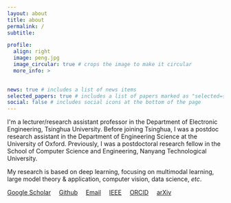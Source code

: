 ```yaml
---
layout: about
title: about
permalink: /
subtitle: 

profile:
  align: right
  image: peng.jpg
  image_circular: true # crops the image to make it circular
  more_info: >
    

news: true # includes a list of news items
selected_papers: true # includes a list of papers marked as "selected={true}"
social: false # includes social icons at the bottom of the page
---
```



I'm a lecturer/research assistant professor in the Department of Electronic Engineering, Tsinghua University. Before joining Tsinghua, I was a postdoc research assistant in the Department of Engineering Science at the University of Oxford. Previously, I was a postdoctoral research fellow in the School of Computer Science and Engineering, Nanyang Technological University.

My research is based on deep learning, focusing on multimodal learning, large model theory & application, computer vision, data science, *etc*.
<br>

<a href="https://scholar.google.com/citations?user=9_v4tC0AAAAJ" target="_blank" style="margin-right: 15px"><i class="ai ai-google-scholar ai-3x"></i> Google Scholar</a>
<a href="https://github.com/PengBoXiangShang" target="_blank" style="margin-right: 15px"><i class="fa-brands fa-github fa-3x"></i> Github</a>
<a href="mailto:peng_xu@tsinghua.edu.cn" style="margin-right: 15px"><i class="fa-regular fa-envelope fa-3x"></i> Email</a>
<a href="https://ieeexplore.ieee.org/author/37086048154" style="margin-right: 15px"><i class="ai ai-ieee ai-3x"></i> IEEE</a>
<a href="https://orcid.org/0000-0002-6431-1110" style="margin-right: 15px"><i class="ai ai-orcid ai-3x"></i> ORCID</a>
<a href="https://arxiv.org/a/xu_p_2.html" style="margin-right: 15px"><i class="ai ai-arxiv ai-3x"></i> arXiv</a>
<br>